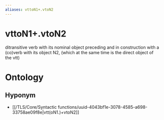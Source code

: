 ```yaml
---
aliases: vttoN1+.vtoN2
---
```

# vttoN1+.vtoN2

ditransitive verb with its nominal object preceding and in construction with a (co)verb with its object N2, (which at the same time is the direct object of the vtt)
> 
# Ontology

## Hyponym
- [[/TLS/Core/Syntactic functions/uuid-4043bf1e-3078-4585-a698-33758ae09f8e|vtt(oN1.)+vtoN2]]